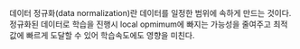 데이터 정규화(data normalization)란 데이터를 일정한 범위에 속하게 만드는 것이다. 정규화된 데이터로 학습을 진행시 local opmimum에 빠지는 가능성을 줄여주고 최적값에 빠르게 도달할 수 있어 학습속도에도 영향을 미친다.